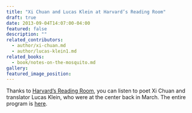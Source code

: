 ```yaml
---
title: "Xi Chuan and Lucas Klein at Harvard’s Reading Room"
draft: true
date: 2013-09-04T14:07:00-04:00
featured: false
description: ""
related_contributors:
  - author/xi-chuan.md
  - author/lucas-klein1.md
related_books:
  - book/notes-on-the-mosquito.md
gallery:
featured_image_position: 
---
```


Thanks to [Harvard’s Reading Room](http://hcl.harvard.edu/poetryroom/listeningbooth/poets/chuan.cfm), you can listen to poet Xi Chuan and translator Lucas Klein, who were at the center back in March. The entire program is [here](http://hcl.harvard.edu/poetryroom/listeningbooth/poets/chuan.cfm). 

